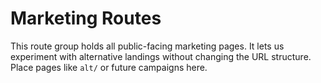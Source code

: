 # Marketing Routes

This route group holds all public-facing marketing pages. It lets us experiment with alternative landings without changing the URL structure. Place pages like `alt/` or future campaigns here.
